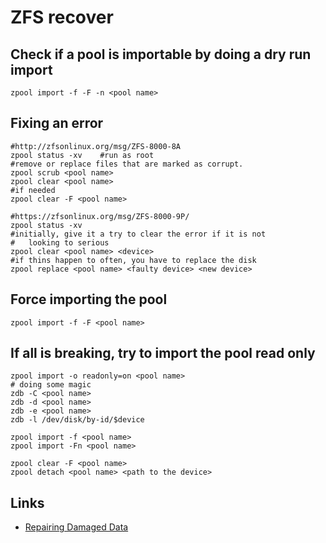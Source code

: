 # ZFS recover

## Check if a pool is importable by doing a dry run import

```
zpool import -f -F -n <pool name>
```

## Fixing an error

```
#http://zfsonlinux.org/msg/ZFS-8000-8A
zpool status -xv    #run as root
#remove or replace files that are marked as corrupt.
zpool scrub <pool name>
zpool clear <pool name>
#if needed
zpool clear -F <pool name>

#https://zfsonlinux.org/msg/ZFS-8000-9P/
zpool status -xv
#initially, give it a try to clear the error if it is not
#   looking to serious
zpool clear <pool name> <device>
#if thins happen to often, you have to replace the disk
zpool replace <pool name> <faulty device> <new device>
```

## Force importing the pool

```
zpool import -f -F <pool name>
```

## If all is breaking, try to import the pool read only

```
zpool import -o readonly=on <pool name>
# doing some magic
zdb -C <pool name>
zdb -d <pool name>
zdb -e <pool name>
zdb -l /dev/disk/by-id/$device

zpool import -f <pool name>
zpool import -Fn <pool name>

zpool clear -F <pool name>
zpool detach <pool name> <path to the device>
```

## Links

* [Repairing Damaged Data](https://docs.oracle.com/cd/E19253-01/819-5461/gbbwl/index.html)

